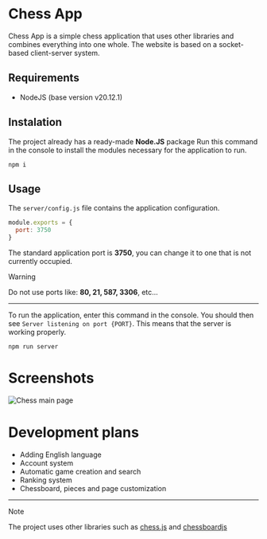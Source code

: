 # Chess App
Chess App is a simple chess application that uses other libraries and combines everything into one whole. The website is based on a socket-based client-server system.

## Requirements
- NodeJS (base version v20.12.1)

## Instalation

The project already has a ready-made **Node.JS** package
Run this command in the console to install the modules necessary for the application to run.

    npm i

## Usage

The `server/config.js` file contains the application configuration.
```javascript
module.exports = {
  port: 3750
}
```
The standard application port is **3750**, you can change it to one that is not currently occupied.

> [!WARNING]
> Do not use ports like: **80, 21, 587, 3306**, etc...

---
To run the application, enter this command in the console.
You should then see `Server listening on port {PORT}`. This means that the server is working properly.
    
    npm run server


# Screenshots

<img src="https://cdn.discordapp.com/attachments/1009784232601718825/1230192043163123852/Zrzut_ekranu_2024-04-17_182341.png?ex=66326c9e&is=661ff79e&hm=0dc9f0a081eb560da6e4e04cc73c9bc29f8e16f827843beac36ad01cdf8dfe35&" alt="Chess main page">

# Development plans
- Adding English language
- Account system
- Automatic game creation and search
- Ranking system
- Chessboard, pieces and page customization
---
> [!NOTE]
> The project uses other libraries such as [chess.js](https://github.com/jhlywa/chess.js) and [chessboardjs](https://github.com/oakmac/chessboardjs/)

